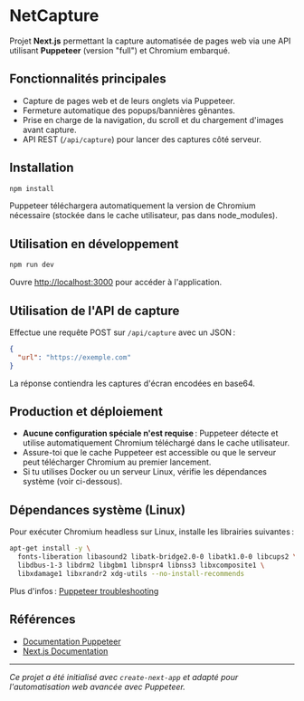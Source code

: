 # NetCapture

Projet **Next.js** permettant la capture automatisée de pages web via une API utilisant **Puppeteer** (version "full") et Chromium embarqué.

## Fonctionnalités principales
- Capture de pages web et de leurs onglets via Puppeteer.
- Fermeture automatique des popups/bannières gênantes.
- Prise en charge de la navigation, du scroll et du chargement d'images avant capture.
- API REST (`/api/capture`) pour lancer des captures côté serveur.

## Installation

```bash
npm install
```

Puppeteer téléchargera automatiquement la version de Chromium nécessaire (stockée dans le cache utilisateur, pas dans node_modules).

## Utilisation en développement

```bash
npm run dev
```

Ouvre [http://localhost:3000](http://localhost:3000) pour accéder à l'application.

## Utilisation de l'API de capture

Effectue une requête POST sur `/api/capture` avec un JSON :
```json
{
  "url": "https://exemple.com"
}
```
La réponse contiendra les captures d'écran encodées en base64.

## Production et déploiement
- **Aucune configuration spéciale n'est requise** : Puppeteer détecte et utilise automatiquement Chromium téléchargé dans le cache utilisateur.
- Assure-toi que le cache Puppeteer est accessible ou que le serveur peut télécharger Chromium au premier lancement.
- Si tu utilises Docker ou un serveur Linux, vérifie les dépendances système (voir ci-dessous).

## Dépendances système (Linux)
Pour exécuter Chromium headless sur Linux, installe les librairies suivantes :
```bash
apt-get install -y \
  fonts-liberation libasound2 libatk-bridge2.0-0 libatk1.0-0 libcups2 \
  libdbus-1-3 libdrm2 libgbm1 libnspr4 libnss3 libxcomposite1 \
  libxdamage1 libxrandr2 xdg-utils --no-install-recommends
```
Plus d'infos : [Puppeteer troubleshooting](https://pptr.dev/troubleshooting/#chrome-headless-doesnt-launch-on-unix)

## Références
- [Documentation Puppeteer](https://pptr.dev/)
- [Next.js Documentation](https://nextjs.org/docs)

---

*Ce projet a été initialisé avec `create-next-app` et adapté pour l'automatisation web avancée avec Puppeteer.*
